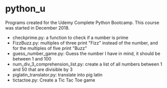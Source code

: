# python_u
Programs created for the Udemy Complete Python Bootcamp. This course was started in December 2018.

- checkprime.py: a function to check if a number is prime
- FizzBuzz.py: multiples of three print "Fizz" instead of the number, and for the multiples of five print "Buzz"
- guess_number_game.py: Guess the number I have in mind, it should be between 1 and 100
- num_div_3_comprehension_list.py: create a list of all numbers between 1 and 50 that are divisible by 3
- piglatin_translator.py: translate into pig latin
- tictactoe.py: Create a Tic Tac Toe game
